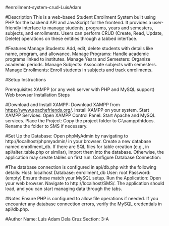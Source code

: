 #enrollment-system-crud-LuisAdam

#Description
This is a web-based Student Enrollment System built using PHP for the backend API and JavaScript for the frontend. It provides a user-friendly interface to manage students, programs, years and semesters, subjects, and enrollments. Users can perform CRUD (Create, Read, Update, Delete) operations on these entities through a tabbed interface.

#Features
Manage Students: Add, edit, delete students with details like name, program, and allowance.
Manage Programs: Handle academic programs linked to institutes.
Manage Years and Semesters: Organize academic periods.
Manage Subjects: Associate subjects with semesters.
Manage Enrollments: Enroll students in subjects and track enrollments.

#Setup Instructions

Prerequisites
XAMPP (or any web server with PHP and MySQL support)
Web browser
Installation Steps

#Download and Install XAMPP:
Download XAMPP from https://www.apachefriends.org/.
Install XAMPP on your system.
Start XAMPP Services:
Open XAMPP Control Panel.
Start Apache and MySQL services.
Place the Project:
Copy the project folder to C:\xampp\htdocs\.
Rename the folder to SMS if necessary.

#Set Up the Database:
Open phpMyAdmin by navigating to http://localhost/phpmyadmin/ in your browser.
Create a new database named enrollment_db.
If there are SQL files for table creation (e.g., in api/alter_table.php or similar), import them into the database. Otherwise, the application may create tables on first run.
Configure Database Connection:

#The database connection is configured in api/db.php with the following details:
Host: localhost
Database: enrollment_db
User: root
Password: (empty)
Ensure these match your MySQL setup.
Run the Application:
Open your web browser.
Navigate to http://localhost/SMS/.
The application should load, and you can start managing data through the tabs.

#Notes
Ensure PHP is configured to allow file operations if needed.
If you encounter any database connection errors, verify the MySQL credentials in api/db.php.


#Author
Name: Luis Adam Dela Cruz
Section: 3-A
